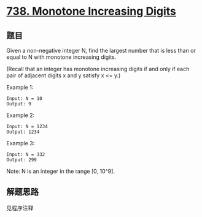 # [738. Monotone Increasing Digits](https://leetcode.com/problems/monotone-increasing-digits/)

## 题目

Given a non-negative integer N, find the largest number that is less than or equal to N with monotone increasing digits.

(Recall that an integer has monotone increasing digits if and only if each pair of adjacent digits x and y satisfy x <= y.)

Example 1:

```text
Input: N = 10
Output: 9
```

Example 2:

```text
Input: N = 1234
Output: 1234
```

Example 3:

```text
Input: N = 332
Output: 299
```

Note: N is an integer in the range [0, 10^9].

## 解题思路

见程序注释
